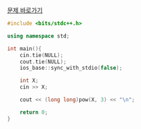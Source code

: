 [문제 바로가기](https://boj.kr/24082)

```c++
#include <bits/stdc++.h>

using namespace std;

int main(){
    cin.tie(NULL);
    cout.tie(NULL);
    ios_base::sync_with_stdio(false);

    int X;
    cin >> X;

    cout << (long long)pow(X, 3) << "\n";

    return 0;
}
```